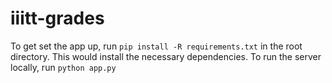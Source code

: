 # iiitt-grades
To get set the app up, run `pip install -R requirements.txt` in the root directory. This would install the necessary dependencies.
To run the server locally, run `python app.py`
